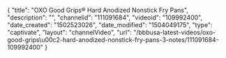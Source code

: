 {
    "title": "OXO Good Grips&reg; Hard Anodized Nonstick Fry Pans",
    "description": "",
    "channelid": "111091684",
    "videoid": "109992400",
    "date_created": "1502523026",
    "date_modified": "1504049175",
    "type": "captivate",
    "layout": "channelVideo",
    "url": "\/bbbusa-latest-videos\/oxo-good-grips\u00c2-hard-anodized-nonstick-fry-pans-3-notes\/111091684-109992400"
}